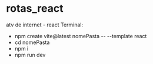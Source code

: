 # rotas_react
atv de internet - react
Terminal:
- npm create vite@latest nomePasta -- --template react
- cd nomePasta
- npm i
- npm run dev
